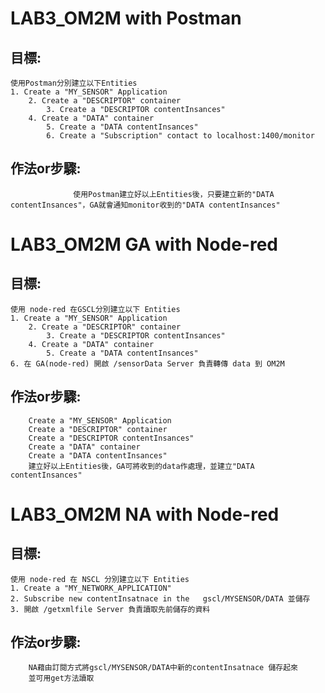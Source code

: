 # LAB3_OM2M with Postman
## 目標:
    使用Postman分別建立以下Entities
	1. Create a "MY_SENSOR" Application
		2. Create a "DESCRIPTOR" container
			3. Create a "DESCRIPTOR contentInsances"
		4. Create a "DATA" container
			5. Create a "DATA contentInsances"
			6. Create a "Subscription" contact to localhost:1400/monitor

## 作法or步驟:
                  使用Postman建立好以上Entities後，只要建立新的"DATA contentInsances"，GA就會通知monitor收到的"DATA contentInsances"



# LAB3_OM2M  GA with Node-red
## 目標:
    使用 node-red 在GSCL分別建立以下 Entities
	1. Create a "MY_SENSOR" Application
		2. Create a "DESCRIPTOR" container
			3. Create a "DESCRIPTOR contentInsances"
		4. Create a "DATA" container
			5. Create a "DATA contentInsances"
	6. 在 GA(node-red) 開啟 /sensorData Server 負責轉傳 data 到 OM2M
	

## 作法or步驟:
		Create a "MY_SENSOR" Application
		Create a "DESCRIPTOR" container
		Create a "DESCRIPTOR contentInsances"
		Create a "DATA" container
		Create a "DATA contentInsances"
		建立好以上Entities後，GA可將收到的data作處理，並建立"DATA contentInsances"
		
		





# LAB3_OM2M  NA with Node-red
## 目標:
    	

    使用 node-red 在 NSCL 分別建立以下 Entities
	1. Create a "MY_NETWORK_APPLICATION"
	2. Subscribe new contentInsatnace in the   gscl/MYSENSOR/DATA 並儲存
	3. 開啟 /getxmlfile Server 負責讀取先前儲存的資料
    
## 作法or步驟:
		NA藉由訂閱方式將gscl/MYSENSOR/DATA中新的contentInsatnace 儲存起來
		並可用get方法讀取
	
